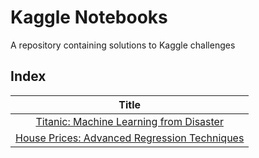# Kaggle Notebooks
A repository containing solutions to Kaggle challenges

## Index
| Title |
| :-: |
| [Titanic: Machine Learning from Disaster](./titanic-ml-disaster) |
| [House Prices: Advanced Regression Techniques](./house-prices-reg-techniques) |
